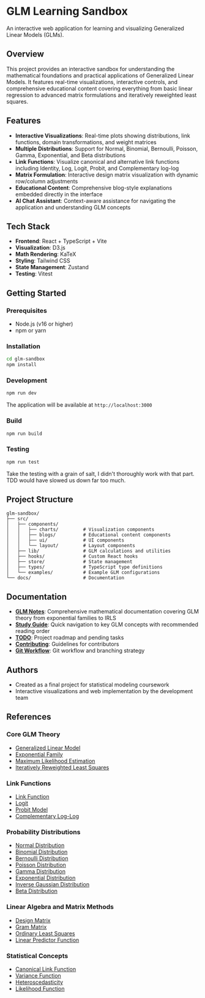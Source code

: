 # GLM Learning Sandbox

An interactive web application for learning and visualizing Generalized Linear Models (GLMs).

## Overview

This project provides an interactive sandbox for understanding the mathematical foundations and practical applications of Generalized Linear Models. It features real-time visualizations, interactive controls, and comprehensive educational content covering everything from basic linear regression to advanced matrix formulations and iteratively reweighted least squares.

## Features

- **Interactive Visualizations**: Real-time plots showing distributions, link functions, domain transformations, and weight matrices
- **Multiple Distributions**: Support for Normal, Binomial, Bernoulli, Poisson, Gamma, Exponential, and Beta distributions
- **Link Functions**: Visualize canonical and alternative link functions including Identity, Log, Logit, Probit, and Complementary log-log
- **Matrix Formulation**: Interactive design matrix visualization with dynamic row/column adjustments
- **Educational Content**: Comprehensive blog-style explanations embedded directly in the interface
- **AI Chat Assistant**: Context-aware assistance for navigating the application and understanding GLM concepts

## Tech Stack

- **Frontend**: React + TypeScript + Vite
- **Visualization**: D3.js
- **Math Rendering**: KaTeX
- **Styling**: Tailwind CSS
- **State Management**: Zustand
- **Testing**: Vitest

## Getting Started

### Prerequisites

- Node.js (v16 or higher)
- npm or yarn

### Installation

```bash
cd glm-sandbox
npm install
```

### Development

```bash
npm run dev
```

The application will be available at `http://localhost:3000`

### Build

```bash
npm run build
```

### Testing

```bash
npm run test
```

Take the testing with a grain of salt, I didn't thoroughly work with that part. TDD would have slowed us down far too much.

## Project Structure

```
glm-sandbox/
├── src/
│   ├── components/
│   │   ├── charts/         # Visualization components
│   │   ├── blogs/          # Educational content components
│   │   ├── ui/             # UI components
│   │   └── layout/         # Layout components
│   ├── lib/                # GLM calculations and utilities
│   ├── hooks/              # Custom React hooks
│   ├── store/              # State management
│   ├── types/              # TypeScript type definitions
│   └── examples/           # Example GLM configurations
└── docs/                   # Documentation

```

## Documentation

- **[GLM Notes](docs/GLM_NOTES.md)**: Comprehensive mathematical documentation covering GLM theory from exponential families to IRLS
- **[Study Guide](docs/STUDY_GUIDE.md)**: Quick navigation to key GLM concepts with recommended reading order
- **[TODO](docs/TODO.md)**: Project roadmap and pending tasks
- **[Contributing](docs/CONTRIBUTING.md)**: Guidelines for contributors
- **[Git Workflow](docs/GIT_WORKFLOW.md)**: Git workflow and branching strategy

## Authors

- Created as a final project for statistical modeling coursework
- Interactive visualizations and web implementation by the development team

## References

### Core GLM Theory
- [Generalized Linear Model](https://en.wikipedia.org/wiki/Generalized_linear_model)
- [Exponential Family](https://en.wikipedia.org/wiki/Exponential_family)
- [Maximum Likelihood Estimation](https://en.wikipedia.org/wiki/Maximum_likelihood_estimation)
- [Iteratively Reweighted Least Squares](https://en.wikipedia.org/wiki/Iteratively_reweighted_least_squares)

### Link Functions
- [Link Function](https://en.wikipedia.org/wiki/Generalized_linear_model#Link_function)
- [Logit](https://en.wikipedia.org/wiki/Logit)
- [Probit Model](https://en.wikipedia.org/wiki/Probit_model)
- [Complementary Log-Log](https://en.wikipedia.org/wiki/Generalized_linear_model#Complementary_log-log_(cloglog))

### Probability Distributions
- [Normal Distribution](https://en.wikipedia.org/wiki/Normal_distribution)
- [Binomial Distribution](https://en.wikipedia.org/wiki/Binomial_distribution)
- [Bernoulli Distribution](https://en.wikipedia.org/wiki/Bernoulli_distribution)
- [Poisson Distribution](https://en.wikipedia.org/wiki/Poisson_distribution)
- [Gamma Distribution](https://en.wikipedia.org/wiki/Gamma_distribution)
- [Exponential Distribution](https://en.wikipedia.org/wiki/Exponential_distribution)
- [Inverse Gaussian Distribution](https://en.wikipedia.org/wiki/Inverse_Gaussian_distribution)
- [Beta Distribution](https://en.wikipedia.org/wiki/Beta_distribution)

### Linear Algebra and Matrix Methods
- [Design Matrix](https://en.wikipedia.org/wiki/Design_matrix)
- [Gram Matrix](https://en.wikipedia.org/wiki/Gram_matrix)
- [Ordinary Least Squares](https://en.wikipedia.org/wiki/Ordinary_least_squares)
- [Linear Predictor Function](https://en.wikipedia.org/wiki/Linear_predictor_function)

### Statistical Concepts
- [Canonical Link Function](https://en.wikipedia.org/wiki/Generalized_linear_model#Link_function)
- [Variance Function](https://en.wikipedia.org/wiki/Generalized_linear_model#Variance_function)
- [Heteroscedasticity](https://en.wikipedia.org/wiki/Heteroscedasticity)
- [Likelihood Function](https://en.wikipedia.org/wiki/Likelihood_function)

